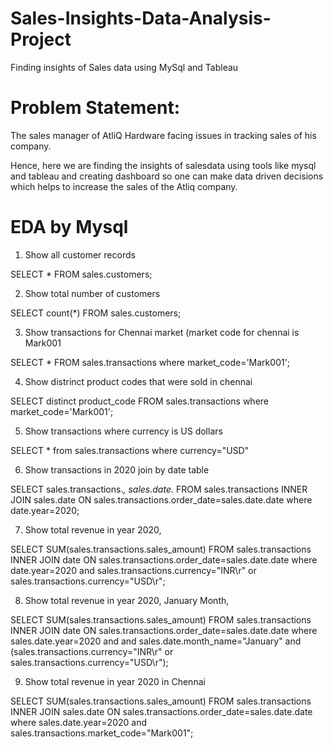 # Sales-Insights-Data-Analysis-Project
Finding insights of  Sales data using  MySql and Tableau
# Problem Statement:
The sales manager of AtliQ Hardware facing issues in tracking sales of his company. 

Hence, here we are finding the insights of salesdata  using tools like mysql and tableau and creating dashboard so one can make data driven decisions which helps to increase the sales of the Atliq company.

# EDA by Mysql

1. Show all customer records

SELECT * FROM sales.customers;

2. Show total number of customers

SELECT count(*) FROM sales.customers;

3. Show transactions for Chennai market (market code for chennai is Mark001

SELECT * FROM sales.transactions where market_code='Mark001';

4. Show distrinct product codes that were sold in chennai

SELECT distinct product_code FROM sales.transactions where market_code='Mark001';

5. Show transactions where currency is US dollars

SELECT * from sales.transactions where currency="USD"

6. Show transactions in 2020 join by date table

SELECT sales.transactions.*, sales.date.* FROM sales.transactions INNER JOIN sales.date ON sales.transactions.order_date=sales.date.date where date.year=2020;

7. Show total revenue in year 2020,

SELECT SUM(sales.transactions.sales_amount) FROM sales.transactions INNER JOIN date ON sales.transactions.order_date=sales.date.date where date.year=2020 and sales.transactions.currency="INR\r" or sales.transactions.currency="USD\r";

8. Show total revenue in year 2020, January Month,

SELECT SUM(sales.transactions.sales_amount) FROM sales.transactions INNER JOIN date ON sales.transactions.order_date=sales.date.date where sales.date.year=2020 and and sales.date.month_name="January" and (sales.transactions.currency="INR\r" or sales.transactions.currency="USD\r");

9. Show total revenue in year 2020 in Chennai

SELECT SUM(sales.transactions.sales_amount) FROM sales.transactions INNER JOIN sales.date ON sales.transactions.order_date=sales.date.date where sales.date.year=2020 and sales.transactions.market_code="Mark001";
